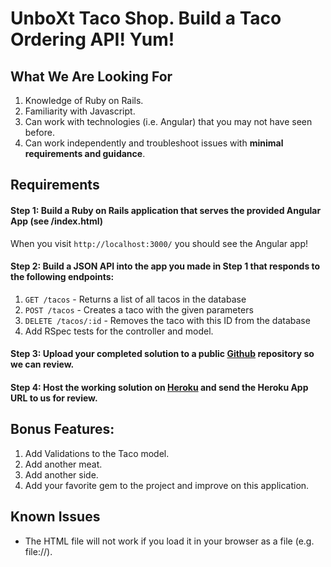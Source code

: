 # UnboXt Taco Shop.  Build a Taco Ordering API!  Yum!

## What We Are Looking For

  1. Knowledge of Ruby on Rails.
  2. Familiarity with Javascript.
  2. Can work with technologies (i.e. Angular) that you may not have seen before.
  3. Can work independently and troubleshoot issues with **minimal requirements and guidance**.

## Requirements

#### Step 1: Build a Ruby on Rails application that serves the provided Angular App (see /index.html)

  When you visit `http://localhost:3000/` you should see the Angular app!

#### Step 2: Build a JSON API into the app you made in Step 1 that responds to the following endpoints:

  1. `GET /tacos` - Returns a list of all tacos in the database
  2. `POST /tacos` - Creates a taco with the given parameters
  3. `DELETE /tacos/:id` - Removes the taco with this ID from the database
  4. Add RSpec tests for the controller and model.
   

#### Step 3: Upload your completed solution to a public [Github](https://www.heroku.com/) repository so we can review.

#### Step 4: Host the working solution on [Heroku](https://www.heroku.com/) and send the Heroku App URL to us for review.

## Bonus Features:

  1.  Add Validations to the Taco model.
  3.  Add another meat.
  4.  Add another side.
  5.  Add your favorite gem to the project and improve on this application.

## Known Issues
  * The HTML file will not work if you load it in your browser as a file (e.g. file://).
